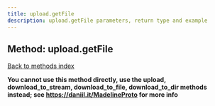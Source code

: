 ```yaml
---
title: upload.getFile
description: upload.getFile parameters, return type and example
---
```

## Method: upload.getFile  
[Back to methods index](index.md)


**You cannot use this method directly, use the upload, download_to_stream, download_to_file, download_to_dir methods instead; see https://daniil.it/MadelineProto for more info**




